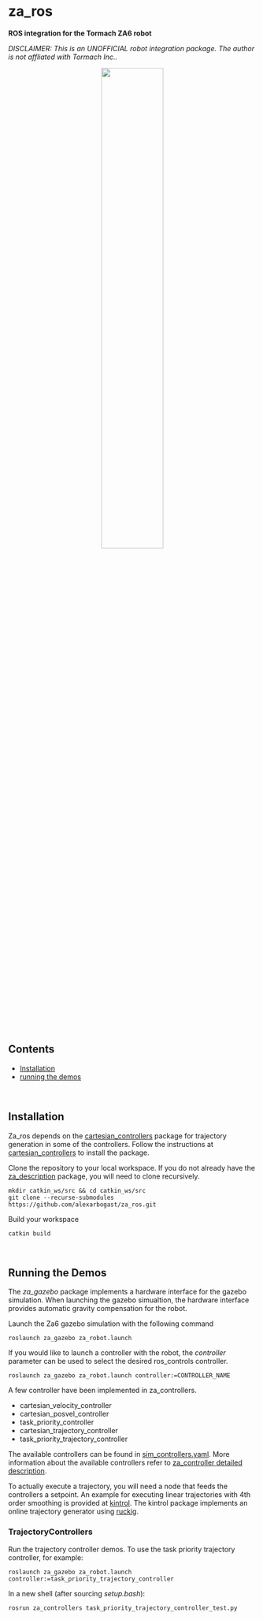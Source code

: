 # za_ros
**ROS integration for the Tormach ZA6 robot**

*DISCLAIMER: This is an UNOFFICIAL robot integration package. The author is not affliated with Tormach Inc..*

<p align="center">
<img src="https://user-images.githubusercontent.com/46149643/221460204-b7701307-9064-46bb-81d1-437f7d06e125.png" width=50% height=50%>
</p>

## Contents

- [Installation](#1)
- [running the demos](#2)
<br>
<a id='1'></a>

## Installation

Za_ros depends on the [cartesian_controllers](https://github.com/alexarbogast/cartesian_controllers) package for trajectory generation in some of the controllers. Follow the instructions at [cartesian_controllers](https://github.com/alexarbogast/cartesian_controllers) to install the package.

Clone the repository to your local workspace. If you do not already have the 
[za_description](https://github.com/alexarbogast/za_description/tree/e57f65c3f8eb0be88e7739a8b5162b4b3b875b15) package, you will need to clone recursively. 

```shell script
mkdir catkin_ws/src && cd catkin_ws/src
git clone --recurse-submodules https://github.com/alexarbogast/za_ros.git
```

Build your workspace
```shell script
catkin build
```

<br>
<a id='2'></a>

## Running the Demos
The *za_gazebo* package implements a hardware interface for the gazebo simulation. When launching the gazebo simualtion, the hardware interface provides automatic gravity compensation for the robot. 

Launch the Za6 gazebo simulation with the following command
```shell script
roslaunch za_gazebo za_robot.launch
```

If you would like to launch a controller with the robot, the *controller* parameter can be used to select the desired ros_controls controller.
```shell script
roslaunch za_gazebo za_robot.launch controller:=CONTROLLER_NAME
```
A few controller have been implemented in za_controllers.
- cartesian_velocity_controller
- cartesian_posvel_controller
- task_priority_controller
- cartesian_trajectory_controller 
- task_priority_trajectory_controller

The available controllers can be found in [sim_controllers.yaml](za_gazebo/config/sim_controllers.yaml). More information about the available controllers refer to [za_controller detailed description](za_controllers/README.md).

To actually execute a trajectory, you will need a node that feeds the controllers a setpoint. An example for executing linear trajectories with 4th order smoothing is provided at [kintrol](https://github.com/alexarbogast/kintrol.git). The kintrol package implements an online trajectory generator using [ruckig](https://github.com/pantor/ruckig).

### TrajectoryControllers

Run the trajectory controller demos. To use the task priority trajectory controller, for example:

```shell ros
roslaunch za_gazebo za_robot.launch controller:=task_priority_trajectory_controller
```

In a new shell (after sourcing *setup.bash*):
```shell script
rosrun za_controllers task_priority_trajectory_controller_test.py
```